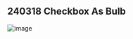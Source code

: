 ## 240318 Checkbox As Bulb
![image](https://github.com/iamevans/2024_UI_Design/assets/75237020/9b622877-30b2-4f69-8baf-50590332aa03)
